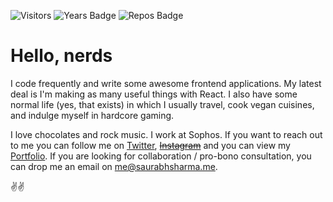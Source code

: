 ![Visitors](https://badges.pufler.dev/visits/saurabhiam/saurabhiam?style=flat-square) ![Years Badge](https://badges.pufler.dev/years/saurabhiam?style=flat-square)
![Repos Badge](https://badges.pufler.dev/repos/saurabhiam?style=flat-square)




# Hello, nerds

I code frequently and write some awesome frontend applications. My latest deal is I'm making as many useful things with React. I also have some normal life (yes, that exists) in which I usually travel, cook vegan cuisines, and indulge myself in hardcore gaming.

I love chocolates and rock music. I work at Sophos. If you want to reach out to me you can follow me on [Twitter](https://twitter.com/saurabhiam), [~~Instagram~~](https://instagram.com/saurabhiam) and you can view my [Portfolio](https://saurabhsharma.me). If you are looking for collaboration / pro-bono consultation, you can drop me an email on <me@saurabhsharma.me>.

✌️✌️
